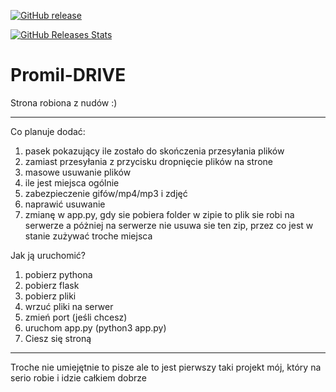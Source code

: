 [![GitHub release](https://img.shields.io/github/v/tag/Promileczek/Promil-DRIVE.svg?label=release&sort=semver)](https://github.com/Promileczek/Promil-DRIVE/releases)

[![GitHub Releases Stats](
https://img.shields.io/github/downloads/Promileczek/Promil-DRIVE/total.svg?logo=github)](https://somsubhra.github.io/github-release-stats/?username=Promileczek&repository=Promil-DRIVE&page=1&per_page=5)

# Promil-DRIVE
Strona robiona z nudów :)
_____________________________
Co planuje dodać:
1. pasek pokazujący ile zostało do skończenia przesyłania plików
2. zamiast przesyłania z przycisku dropnięcie plików na strone
3. masowe usuwanie plików
4. ile jest miejsca ogólnie
5. zabezpieczenie gifów/mp4/mp3 i zdjęć
6. naprawić usuwanie
7. zmianę w app.py, gdy sie pobiera folder w zipie to plik sie robi na serwerze a póżniej na serwerze nie usuwa sie ten zip, przez co jest w stanie zużywać troche miejsca


Jak ją uruchomić?

1. pobierz pythona
2. pobierz flask
3. pobierz pliki
4. wrzuć pliki na serwer
5. zmień port (jeśli chcesz)
6. uruchom app.py (python3 app.py)
7. Ciesz się stroną

______________________________

Troche nie umiejętnie to pisze ale to jest pierwszy taki projekt mój, który na serio robie i idzie całkiem dobrze
